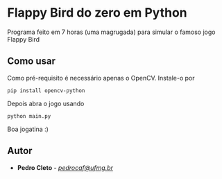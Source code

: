 # Flappy Bird do zero em Python

Programa feito em 7 horas (uma magrugada) para simular o famoso jogo Flappy Bird

## Como usar

Como pré-requisito é necessário apenas o OpenCV. Instale-o por

```
pip install opencv-python
```

Depois abra o jogo usando

```
python main.py
```

Boa jogatina :)

## Autor

* **Pedro Cleto** - *pedrocaf@ufmg.br*